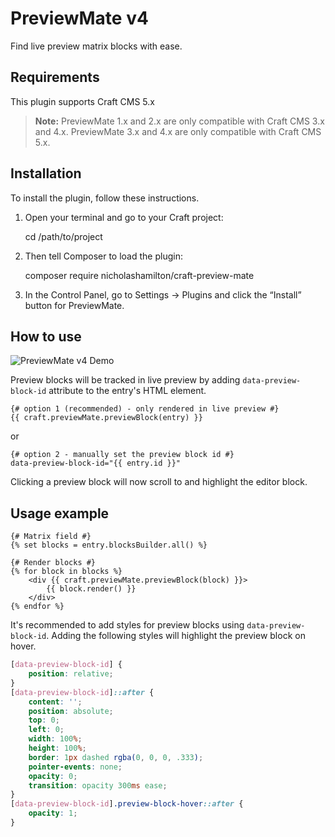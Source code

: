 # PreviewMate v4

Find live preview matrix blocks with ease.

## Requirements
This plugin supports Craft CMS 5.x

> **Note:** PreviewMate 1.x and 2.x are only compatible with Craft CMS 3.x and 4.x. PreviewMate 3.x and 4.x are only compatible with Craft CMS 5.x.

## Installation
To install the plugin, follow these instructions.

1. Open your terminal and go to your Craft project:

    cd /path/to/project

2. Then tell Composer to load the plugin:

    composer require nicholashamilton/craft-preview-mate

3. In the Control Panel, go to Settings → Plugins and click the “Install” button for PreviewMate.

## How to use

![PreviewMate v4 Demo](./resources/img/PreviewMate_v4_Demo.gif)

Preview blocks will be tracked in live preview by adding `data-preview-block-id` attribute to the entry's HTML element.

```twig
{# option 1 (recommended) - only rendered in live preview #}
{{ craft.previewMate.previewBlock(entry) }}
```
or
```twig
{# option 2 - manually set the preview block id #}
data-preview-block-id="{{ entry.id }}"
```

Clicking a preview block will now scroll to and highlight the editor block.

## Usage example 

```twig
{# Matrix field #}
{% set blocks = entry.blocksBuilder.all() %}

{# Render blocks #}
{% for block in blocks %}
    <div {{ craft.previewMate.previewBlock(block) }}>
        {{ block.render() }}
    </div>
{% endfor %}
```

It's recommended to add styles for preview blocks using `data-preview-block-id`.
Adding the following styles will highlight the preview block on hover.

```css
[data-preview-block-id] {
    position: relative;
}
[data-preview-block-id]::after {
    content: '';
    position: absolute;
    top: 0;
    left: 0;
    width: 100%;
    height: 100%;
    border: 1px dashed rgba(0, 0, 0, .333);
    pointer-events: none;
    opacity: 0;
    transition: opacity 300ms ease;
}
[data-preview-block-id].preview-block-hover::after {
    opacity: 1;
}
```